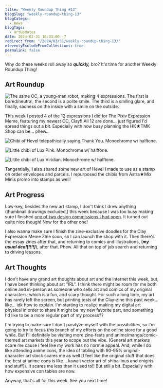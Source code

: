 ```yaml
---
title: "Weekly Roundup Thing #13"
blogSlug: "weekly-roundup-thing-13"
blogCategs:
  - news
blogTags:
  - artUpdates
date: 2024-03-31 18:33:00 -7
redirect_from: "/2024/03/31/weekly-roundup-thing-13/"
eleventyExcludeFromCollections: true
permalink: false
---
```

Why do these weeks roll away so _**quickly,**_ bro? It's time for another Weekly Roundup Thing!

## Art Roundup

![The same OC, a young-man robot, making 4 expressions. The first is bored/neutral, the second is a polite smile. The third is a smiling glare, and finally, sadness on the inside with a smile on the outside.](D:\Users\hikad\Pictures\Art%20Posts\Gallery\2024\20240306_ClayExpressions3_150_P1-gwm.png)

This week I posted 4 of the 12 expressions I did for The Pixiv Expression Meme, featuring my newest OC, Clay!! All 12 are done… just figured I'd spread things out a bit. Especially with how busy planning the HK★TMK Shop can be… phew…

![Chibi of Hevel telepathically saying Thank You. Monochrome w/ halftone.](D:\Users\hikad\Pictures\Art%20Posts\Gallery\2024\20240328_HevelThx.png)

![Little chibi of Lux Pink. Monochrome w/ halftone.](D:\Users\hikad\Pictures\Art%20Posts\Gallery\2024\20240328_Pink-glazed-intensity-10-V1.png)

![Little chibi of Lux Viridian. Monochrome w/ halftone.](D:\Users\hikad\Pictures\Art%20Posts\Gallery\2024\20240328_Viri-glazed-intensity-10-V1.png)

Tangentially, I also shared some new art of Hevel I made to use as a stamp on order envelopes and parcels. I repurposed the chibis from Astra★Mix Minis promo into stamps as well!

## Art Progress

Low-key, besides the new art stamp, I don't think I drew anything (thumbnail drawings excluded,) this week because I was too busy making sure I finished [one of two design commissions I had open](https://bsky.app/profile/darkhalo4321.bsky.social/post/3kovbxgsip32q). It turned out quite nice though! Now for the other one!

I also wanna make sure I finish the zine-exclusive doodles for the Clay Expression Meme Zine soon, so I can launch the shop with it. Then there's the essay zines after that, and returning to comics and illustrations, (_**my usual deal[!!!!]**_), after that. Phew. All that on top of job search and returning to driving lessons.

## Art Thoughts

I don't have any grand art thoughts about art and the Internet this week, but, I have been thinking about art "IRL". I think there might be room for me both online and in-person as someone who sells art and comics of my original characters; which is a fun, and scary thought. For such a long time, my art has rarely left the screen, but printing tests of the Clay-zine this past week… like… idk how to explain. I'm starting to realize making my digital art physical in order to share it might be my new favorite part, and something I'd like to be a more regular part of my process??

I'm trying to make sure I don't paralyze myself with the possibilities, so I'm going to try to focus _this_ branch of my efforts on the online store for a good while. But I'll definitely be visiting more zine-fests and anime/manga/comic-themed art markets this year to scope out the vibe. (General art markets scare me cause I feel like my work has no normie appeal. And, while I do like attending anime cons, the idea of tabling with 90-95% original-character art stock scares me as well [I feel like the original stuff that does the best at anime cons is like… kawaii vector art of shiba-inus and onigiris and stuff]). It scares me less than it used to!! But still a bit. Especially with how expensive con tables are now.

Anyway, that's all for this week. See you next time!